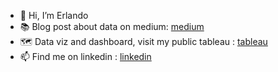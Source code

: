 - 👋 Hi, I’m Erlando
- 📚 Blog post about data on medium: [medium](https://medium.com/@erlaaaan)
- 🗺 Data viz and dashboard, visit my public tableau : [tableau](https://public.tableau.com/app/profile/erlando.regita)
- 📫 Find me on linkedin : [linkedin](https://www.linkedin.com/in/erlandoregita/)

<!---
erlndofebri/erlndofebri is a ✨ special ✨ repository because its `README.md` (this file) appears on your GitHub profile.
You can click the Preview link to take a look at your changes.
--->
